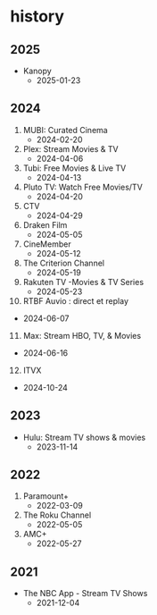 # history

## 2025

- Kanopy
   - 2025-01-23

## 2024

1. MUBI: Curated Cinema
   - 2024-02-20
2. Plex: Stream Movies & TV
   - 2024-04-06
3. Tubi: Free Movies & Live TV
   - 2024-04-13
4. Pluto TV: Watch Free Movies/TV
   - 2024-04-20
5. CTV
   - 2024-04-29
6. Draken Film
   - 2024-05-05
7. CineMember
   - 2024-05-12
8. The Criterion Channel
   - 2024-05-19
9. Rakuten TV -Movies & TV Series
   - 2024-05-23
10. RTBF Auvio : direct et replay
   - 2024-06-07
11. Max: Stream HBO, TV, & Movies
   - 2024-06-16
12. ITVX
   - 2024-10-24

## 2023

- Hulu: Stream TV shows & movies
   - 2023-11-14

## 2022

1. Paramount+
   - 2022-03-09
2. The Roku Channel
   - 2022-05-05
3. AMC+
   - 2022-05-27

## 2021

- The NBC App - Stream TV Shows
   - 2021-12-04
